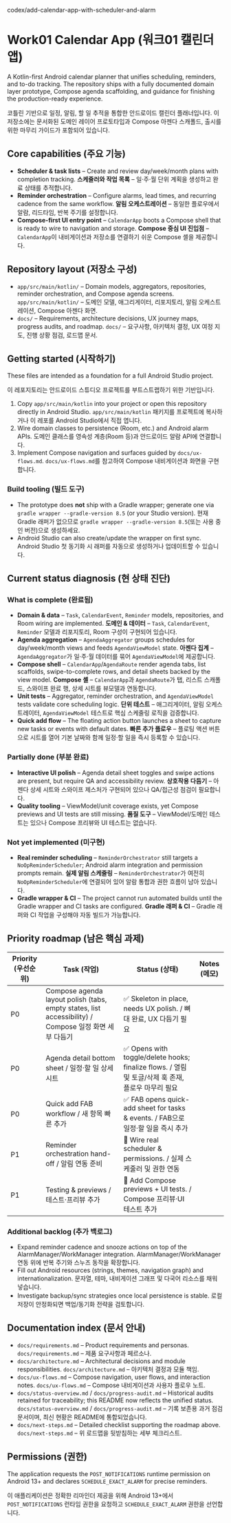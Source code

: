 codex/add-calendar-app-with-scheduler-and-alarm
# Work01 Calendar App (워크01 캘린더 앱)

A Kotlin-first Android calendar planner that unifies scheduling, reminders, and to-do tracking. The repository ships with a fully documented domain layer prototype, Compose agenda scaffolding, and guidance for finishing the production-ready experience.

코틀린 기반으로 일정, 알림, 할 일 추적을 통합한 안드로이드 캘린더 플래너입니다. 이 저장소에는 문서화된 도메인 레이어 프로토타입과 Compose 아젠다 스캐폴드, 출시를 위한 마무리 가이드가 포함되어 있습니다.

## Core capabilities (주요 기능)
- **Scheduler & task lists** – Create and review day/week/month plans with completion tracking.
  **스케줄러와 작업 목록** – 일·주·월 단위 계획을 생성하고 완료 상태를 추적합니다.
- **Reminder orchestration** – Configure alarms, lead times, and recurring cadence from the same workflow.
  **알림 오케스트레이션** – 동일한 플로우에서 알람, 리드타임, 반복 주기를 설정합니다.
- **Compose-first UI entry point** – `CalendarApp` boots a Compose shell that is ready to wire to navigation and storage.
  **Compose 중심 UI 진입점** – `CalendarApp`이 내비게이션과 저장소를 연결하기 쉬운 Compose 셸을 제공합니다.

## Repository layout (저장소 구성)
- `app/src/main/kotlin/` – Domain models, aggregators, repositories, reminder orchestration, and Compose agenda screens.
  `app/src/main/kotlin/` – 도메인 모델, 애그리게이터, 리포지토리, 알림 오케스트레이션, Compose 아젠다 화면.
- `docs/` – Requirements, architecture decisions, UX journey maps, progress audits, and roadmap.
  `docs/` – 요구사항, 아키텍처 결정, UX 여정 지도, 진행 상황 점검, 로드맵 문서.

## Getting started (시작하기)
These files are intended as a foundation for a full Android Studio project.

이 레포지토리는 안드로이드 스튜디오 프로젝트를 부트스트랩하기 위한 기반입니다.

1. Copy `app/src/main/kotlin` into your project or open this repository directly in Android Studio.
   `app/src/main/kotlin` 패키지를 프로젝트에 복사하거나 이 레포를 Android Studio에서 직접 엽니다.
2. Wire domain classes to persistence (Room, etc.) and Android alarm APIs.
   도메인 클래스를 영속성 계층(Room 등)과 안드로이드 알람 API에 연결합니다.
3. Implement Compose navigation and surfaces guided by `docs/ux-flows.md`.
   `docs/ux-flows.md`를 참고하여 Compose 내비게이션과 화면을 구현합니다.

### Build tooling (빌드 도구)
- The prototype does **not** ship with a Gradle wrapper; generate one via `gradle wrapper --gradle-version 8.5` (or your Studio version).
  현재 Gradle 래퍼가 없으므로 `gradle wrapper --gradle-version 8.5`(또는 사용 중인 버전)으로 생성하세요.
- Android Studio can also create/update the wrapper on first sync.
  Android Studio 첫 동기화 시 래퍼를 자동으로 생성하거나 업데이트할 수 있습니다.

## Current status diagnosis (현 상태 진단)
### What is complete (완료됨)
- **Domain & data** – `Task`, `CalendarEvent`, `Reminder` models, repositories, and Room wiring are implemented.
  **도메인 & 데이터** – `Task`, `CalendarEvent`, `Reminder` 모델과 리포지토리, Room 구성이 구현되어 있습니다.
- **Agenda aggregation** – `AgendaAggregator` groups schedules for day/week/month views and feeds `AgendaViewModel` state.
  **아젠다 집계** – `AgendaAggregator`가 일·주·월 데이터를 묶어 `AgendaViewModel`에 제공합니다.
- **Compose shell** – `CalendarApp`/`AgendaRoute` render agenda tabs, list scaffolds, swipe-to-complete rows, and detail sheets backed by the view model.
  **Compose 셸** – `CalendarApp`과 `AgendaRoute`가 탭, 리스트 스캐폴드, 스와이프 완료 행, 상세 시트를 뷰모델과 연동합니다.
- **Unit tests** – Aggregator, reminder orchestration, and `AgendaViewModel` tests validate core scheduling logic.
  **단위 테스트** – 애그리게이터, 알림 오케스트레이터, `AgendaViewModel` 테스트로 핵심 스케줄링 로직을 검증합니다.
- **Quick add flow** – The floating action button launches a sheet to capture new tasks or events with default dates.
  **빠른 추가 플로우** – 플로팅 액션 버튼으로 시트를 열어 기본 날짜와 함께 일정·할 일을 즉시 등록할 수 있습니다.

### Partially done (부분 완료)
- **Interactive UI polish** – Agenda detail sheet toggles and swipe actions are present, but require QA and accessibility review.
  **상호작용 다듬기** – 아젠다 상세 시트와 스와이프 제스처가 구현되어 있으나 QA/접근성 점검이 필요합니다.
- **Quality tooling** – ViewModel/unit coverage exists, yet Compose previews and UI tests are still missing.
  **품질 도구** – ViewModel/도메인 테스트는 있으나 Compose 프리뷰와 UI 테스트는 없습니다.

### Not yet implemented (미구현)
- **Real reminder scheduling** – `ReminderOrchestrator` still targets a `NoOpReminderScheduler`; Android alarm integration and permission prompts remain.
  **실제 알림 스케줄링** – `ReminderOrchestrator`가 여전히 `NoOpReminderScheduler`에 연결되어 있어 알람 통합과 권한 흐름이 남아 있습니다.
- **Gradle wrapper & CI** – The project cannot run automated builds until the Gradle wrapper and CI tasks are configured.
  **Gradle 래퍼 & CI** – Gradle 래퍼와 CI 작업을 구성해야 자동 빌드가 가능합니다.

## Priority roadmap (남은 핵심 과제)
| Priority (우선순위) | Task (작업) | Status (상태) | Notes (메모) |
| --- | --- | --- | --- |
| P0 | Compose agenda layout polish (tabs, empty states, list accessibility) / Compose 일정 화면 세부 다듬기 | ✅ Skeleton in place, needs UX polish. / 뼈대 완료, UX 다듬기 필요 |
| P0 | Agenda detail bottom sheet / 일정·할 일 상세 시트 | ✅ Opens with toggle/delete hooks; finalize flows. / 열림 및 토글/삭제 훅 존재, 플로우 마무리 필요 |
| P0 | Quick add FAB workflow / 새 항목 빠른 추가 | ✅ FAB opens quick-add sheet for tasks & events. / FAB으로 일정·할 일을 즉시 추가 |
| P1 | Reminder orchestration hand-off / 알림 연동 준비 | 🚧 Wire real scheduler & permissions. / 실제 스케줄러 및 권한 연동 |
| P1 | Testing & previews / 테스트·프리뷰 추가 | 🚧 Add Compose previews + UI tests. / Compose 프리뷰·UI 테스트 추가 |

### Additional backlog (추가 백로그)
- Expand reminder cadence and snooze actions on top of the AlarmManager/WorkManager integration.
  AlarmManager/WorkManager 연동 위에 반복 주기와 스누즈 동작을 확장합니다.
- Fill out Android resources (strings, themes, navigation graph) and internationalization.
  문자열, 테마, 내비게이션 그래프 및 다국어 리소스를 채워 넣습니다.
- Investigate backup/sync strategies once local persistence is stable.
  로컬 저장이 안정화되면 백업/동기화 전략을 검토합니다.

## Documentation index (문서 안내)
- `docs/requirements.md` – Product requirements and personas.
  `docs/requirements.md` – 제품 요구사항과 페르소나.
- `docs/architecture.md` – Architectural decisions and module responsibilities.
  `docs/architecture.md` – 아키텍처 결정과 모듈 책임.
- `docs/ux-flows.md` – Compose navigation, user flows, and interaction notes.
  `docs/ux-flows.md` – Compose 내비게이션과 사용자 플로우 노트.
- `docs/status-overview.md` / `docs/progress-audit.md` – Historical audits retained for traceability; this README now reflects the unified status.
  `docs/status-overview.md` / `docs/progress-audit.md` – 기록 보존용 과거 점검 문서이며, 최신 현황은 README에 통합되었습니다.
- `docs/next-steps.md` – Detailed checklist supporting the roadmap above.
  `docs/next-steps.md` – 위 로드맵을 뒷받침하는 세부 체크리스트.

## Permissions (권한)
The application requests the `POST_NOTIFICATIONS` runtime permission on Android 13+ and declares `SCHEDULE_EXACT_ALARM` for precise reminders.

이 애플리케이션은 정확한 리마인더 제공을 위해 Android 13+에서 `POST_NOTIFICATIONS` 런타임 권한을 요청하고 `SCHEDULE_EXACT_ALARM` 권한을 선언합니다.
